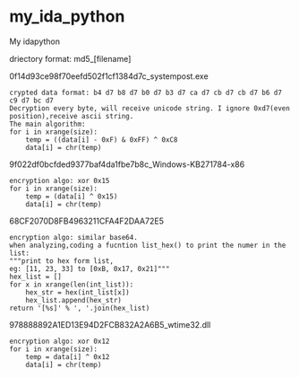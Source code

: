 # my_ida_python
My idapython  

driectory format: md5_[filename]

0f14d93ce98f70eefd502f1cf1384d7c_systempost.exe
    
    crypted data format: b4 d7 b8 d7 b0 d7 b3 d7 ca d7 cb d7 cb d7 b6 d7 c9 d7 bc d7
    Decryption every byte, will receive unicode string. I ignore 0xd7(even position),receive ascii string.
    The main algorithm:
    for i in xrange(size):
        temp = ((data[i] - 0xF) & 0xFF) ^ 0xC8
        data[i] = chr(temp)

9f022df0bcfded9377baf4da1fbe7b8c_Windows-KB271784-x86
    
    encryption algo: xor 0x15
    for i in xrange(size):
        temp = (data[i] ^ 0x15)
        data[i] = chr(temp)

68CF2070D8FB4963211CFA4F2DAA72E5
    
    encryption algo: similar base64. 
    when analyzing,coding a fucntion list_hex() to print the numer in the list:
    """print to hex form list, 
    eg: [11, 23, 33] to [0xB, 0x17, 0x21]"""
    hex_list = []
    for x in xrange(len(int_list)):
        hex_str = hex(int_list[x])
        hex_list.append(hex_str)
    return '[%s]' % ', '.join(hex_list)
 
978888892A1ED13E94D2FCB832A2A6B5_wtime32.dll
    
    encryption algo: xor 0x12
    for i in xrange(size):
        temp = data[i] ^ 0x12
        data[i] = chr(temp)
        
 

